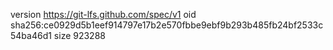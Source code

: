 version https://git-lfs.github.com/spec/v1
oid sha256:ce0929d5b1eef914797e17b2e570fbbe9ebf9b293b485fb24bf2533c54ba46d1
size 923288

